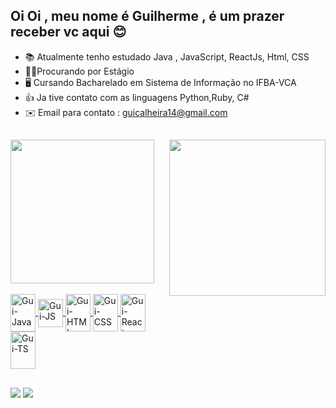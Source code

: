 ## Oi Oi , meu nome é Guilherme  , é um prazer receber vc aqui 😊


- 📚 Atualmente tenho estudado  Java , JavaScript, ReactJs, Html, CSS
- 🧑‍💼Procurando por Estágio 
- 🖥️ Cursando Bacharelado em Sistema de Informação no IFBA-VCA
- 👍 Ja tive contato com as linguagens Python,Ruby, C#
- ✉️ Email para contato : guicalheira14@gmail.com


##
<img align="right" width="250px" src="https://static.vecteezy.com/ti/vetor-gratis/p3/2445475-jovem-programador-concentrando-se-em-tecnologias-de-programacao-e-codificacao-vetor.jpg"/>

<div align="left" >
  <a href="https://github.com/guicalheira">

  <div align="left" >
  <a href="https://github.com/guicalheira">
  <img  height="230em"src="https://github-readme-stats.vercel.app/api/top-langs/?username=guicalheira&langs_count=7&theme=algolia"/>
</div>
<div style="display: inline_block"><br>
  <img align="center" alt="Gui-Java" height="60" width="40" src="https://cdn.jsdelivr.net/gh/devicons/devicon/icons/java/java-original-wordmark.svg">
  <img align="center" alt="Gui-JS" height="45" width="40" src="https://cdn.jsdelivr.net/gh/devicons/devicon/icons/javascript/javascript-plain.svg">
  <img align="center" alt="Gui-HTML"height="60" width= "40" src="https://cdn.jsdelivr.net/gh/devicons/devicon/icons/html5/html5-original.svg">
  <img align="center" alt="Gui-CSS"height="60" width= "40" src="https://cdn.jsdelivr.net/gh/devicons/devicon/icons/css3/css3-original.svg">
  <img align="center" alt ="Gui-React" height= "60" width = "40" src="https://cdn.jsdelivr.net/gh/devicons/devicon/icons/react/react-original-wordmark.svg">
  <img align="center" alt ="Gui-TS" height= "60" width = "40" src="https://cdn.jsdelivr.net/gh/devicons/devicon/icons/typescript/typescript-original.svg">

</div>

##

</div>
<a href=https://www.instagram.com/calheira_gui/ target="_blank"><img src="https://img.shields.io/badge/-Instagram-%23E4405F?style=for-the-badge&logo=instagram&logoColor=white" target="_blank"></a>
 <a href=https://www.linkedin.com/in/guilherme-calheira-de-almeida-9bb9bb254/ target="_blank"><img src="https://img.shields.io/badge/-LinkedIn-%230077B5?style=for-the-badge&logo=linkedin&logoColor=white" target="_blank"></a>
</div>

